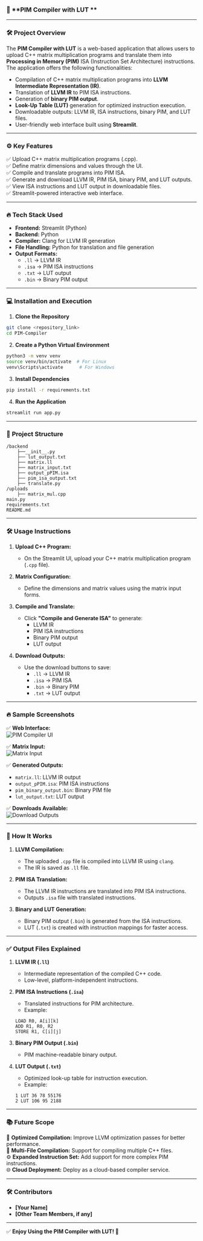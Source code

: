 ### 📄 **PIM Compiler with LUT **

---

### 🛠️ **Project Overview**

The **PIM Compiler with LUT** is a web-based application that allows users to upload C++ matrix multiplication programs and translate them into **Processing in Memory (PIM)** ISA (Instruction Set Architecture) instructions. The application offers the following functionalities:
- Compilation of C++ matrix multiplication programs into **LLVM Intermediate Representation (IR)**.
- Translation of **LLVM IR** to PIM ISA instructions.
- Generation of **binary PIM output**.
- **Look-Up Table (LUT)** generation for optimized instruction execution.
- Downloadable outputs: LLVM IR, ISA instructions, binary PIM, and LUT files.
- User-friendly web interface built using **Streamlit**.

---

### ⚙️ **Key Features**

✅ Upload C++ matrix multiplication programs (.cpp).  
✅ Define matrix dimensions and values through the UI.  
✅ Compile and translate programs into PIM ISA.  
✅ Generate and download LLVM IR, PIM ISA, binary PIM, and LUT outputs.  
✅ View ISA instructions and LUT output in downloadable files.  
✅ Streamlit-powered interactive web interface.  

---

### 🔥 **Tech Stack Used**
- **Frontend:** Streamlit (Python)  
- **Backend:** Python  
- **Compiler:** Clang for LLVM IR generation  
- **File Handling:** Python for translation and file generation  
- **Output Formats:**  
  - `.ll` → LLVM IR  
  - `.isa` → PIM ISA instructions  
  - `.txt` → LUT output  
  - `.bin` → Binary PIM output  

---

### 💻 **Installation and Execution**

1. **Clone the Repository**
```bash
git clone <repository_link>
cd PIM-Compiler
```

2. **Create a Python Virtual Environment**
```bash
python3 -m venv venv
source venv/bin/activate  # For Linux
venv\Scripts\activate      # For Windows
```

3. **Install Dependencies**
```bash
pip install -r requirements.txt
```

4. **Run the Application**
```bash
streamlit run app.py
```

---

### 📂 **Project Structure**

```
/backend
    ├──__init__.py
    ├── lut_output.txt
    ├── matrix.ll
    ├── matrix_input.txt
    ├── output_pPIM.isa
    ├── pim_isa_output.txt
    ├── translate.py
/uploads
    ├── matrix_mul.cpp
main.py
requirements.txt
README.md

```

---

### 🛠️ **Usage Instructions**

1. **Upload C++ Program:**  
   - On the Streamlit UI, upload your C++ matrix multiplication program (`.cpp` file).

2. **Matrix Configuration:**  
   - Define the dimensions and matrix values using the matrix input forms.

3. **Compile and Translate:**  
   - Click **"Compile and Generate ISA"** to generate:
     - LLVM IR
     - PIM ISA instructions
     - Binary PIM output
     - LUT output

4. **Download Outputs:**  
   - Use the download buttons to save:
     - `.ll` → LLVM IR  
     - `.isa` → PIM ISA  
     - `.bin` → Binary PIM  
     - `.txt` → LUT output  

---

### 🔥 **Sample Screenshots**

✅ **Web Interface:**  
![PIM Compiler UI](uploads/UI-screenshot.jpg)  

✅ **Matrix Input:**  
![Matrix Input](uploads/matrix-input.jpg)  

✅ **Generated Outputs:**  
- `matrix.ll`: LLVM IR output  
- `output_pPIM.isa`: PIM ISA instructions  
- `pim_binary_output.bin`: Binary PIM file  
- `lut_output.txt`: LUT output  

✅ **Downloads Available:**  
![Download Outputs](uploads/download-section.jpg)  

---

### 🚀 **How It Works**

1. **LLVM Compilation:**  
   - The uploaded `.cpp` file is compiled into LLVM IR using `clang`.  
   - The IR is saved as `.ll` file.  

2. **PIM ISA Translation:**  
   - The LLVM IR instructions are translated into PIM ISA instructions.  
   - Outputs `.isa` file with translated instructions.  

3. **Binary and LUT Generation:**  
   - Binary PIM output (`.bin`) is generated from the ISA instructions.  
   - LUT (`.txt`) is created with instruction mappings for faster access.  

---

### ✅ **Output Files Explained**

1. **LLVM IR (`.ll`)**
   - Intermediate representation of the compiled C++ code.  
   - Low-level, platform-independent instructions.  

2. **PIM ISA Instructions (`.isa`)**
   - Translated instructions for PIM architecture.  
   - Example:  
   ```
   LOAD R0, A[i][k]  
   ADD R1, R0, R2  
   STORE R1, C[i][j]  
   ```

3. **Binary PIM Output (`.bin`)**
   - PIM machine-readable binary output.  

4. **LUT Output (`.txt`)**
   - Optimized look-up table for instruction execution.  
   - Example:  
   ```
   1 LUT 36 78 55176  
   2 LUT 106 95 2188  
   ```

---

### 📚 **Future Scope**

🚀 **Optimized Compilation:** Improve LLVM optimization passes for better performance.  
🔧 **Multi-File Compilation:** Support for compiling multiple C++ files.  
⚙️ **Expanded Instruction Set:** Add support for more complex PIM instructions.  
🌐 **Cloud Deployment:** Deploy as a cloud-based compiler service.  

---

### 🛠️ **Contributors**
- **[Your Name]**
- **[Other Team Members, if any]**

---

✅ **Enjoy Using the PIM Compiler with LUT! 🎯**
